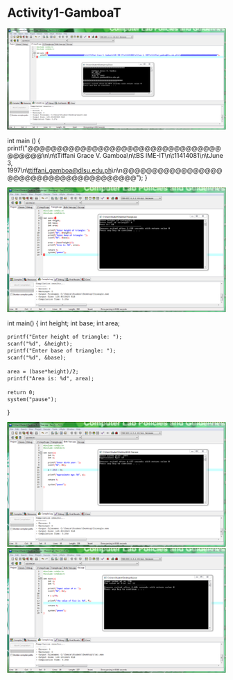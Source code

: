 # Activity1-GamboaT

![](1.PNG)

int main ()
{
printf("@@@@@@@@@@@@@@@@@@@@@@@@@@@@@@@@@@@@@@@\n\n\tTiffani Grace V. Gamboa\n\tBS IME-IT\n\t11414081\n\tJune 3, 1997\n\ttiffani_gamboa@dlsu.edu.ph\n\n@@@@@@@@@@@@@@@@@@@@@@@@@@@@@@@@@@@@@@@");
}

![](2.PNG)

int main()
{
	int height;
	int base;
	int area;
	
	printf("Enter height of triangle: ");
	scanf("%d", &height);
	printf("Enter base of triangle: ");
	scanf("%d", &base);
	
	area = (base*height)/2;
	printf("Area is: %d", area);
	
	return 0;
	system("pause");
}

![](3.PNG)
![](4.PNG)
